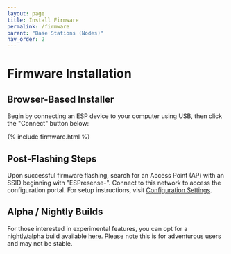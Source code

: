 ```yaml
---
layout: page
title: Install Firmware
permalink: /firmware
parent: "Base Stations (Nodes)"
nav_order: 2
---
```


# Firmware Installation

## Browser-Based Installer

Begin by connecting an ESP device to your computer using USB, then click the "Connect" button below:

{% include firmware.html %}

## Post-Flashing Steps

Upon successful firmware flashing, search for an Access Point (AP) with an SSID beginning with "ESPresense-". Connect to this network to access the configuration portal. For setup instructions, visit [Configuration Settings](/configuration/settings).

## Alpha / Nightly Builds

For those interested in experimental features, you can opt for a nightly/alpha build available [here](/alpha). Please note this is for adventurous users and may not be stable.

